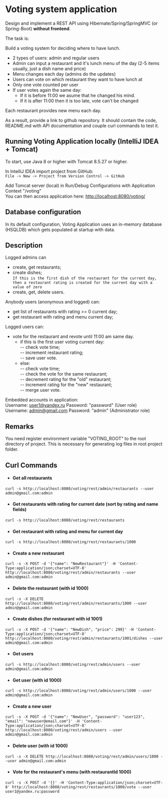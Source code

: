 # Voting system application

Design and implement a REST API using Hibernate/Spring/SpringMVC (or Spring-Boot) **without frontend**.

The task is:

Build a voting system for deciding where to have lunch.

 * 2 types of users: admin and regular users
 * Admin can input a restaurant and it's lunch menu of the day (2-5 items usually, just a dish name and price)
 * Menu changes each day (admins do the updates)
 * Users can vote on which restaurant they want to have lunch at
 * Only one vote counted per user
 * If user votes again the same day:
    - If it is before 11:00 we asume that he changed his mind.
    - If it is after 11:00 then it is too late, vote can't be changed

Each restaurant provides new menu each day.

As a result, provide a link to github repository. It should contain the code, README.md with API documentation and couple curl commands to test it.

## Running Voting Application locally (IntelliJ IDEA + Tomcat)
To start, use Java 8 or higher with Tomcat 8.5.27 or higher.  

In IntelliJ IDEA import project from GitHub:  
`File -> New -> Project from Version Control -> GitHub`

Add Tomcat server (local) in Run/Debug Configurations with Application Context "/voting"  
You can then access application here: <http://localhost:8080/voting/>

## Database configuration
In its default configuration, Voting Application uses an in-memory database (HSQLDB) which gets populated at startup with data.

## Description

Logged admins can
- create, get restaurants;
- create dishes;  
`If this is the first dish of the restaurant for the current day, then a restaurant rating is created for the current day with a value of zero`
- create, get, delete users.

Anybody users (anonymous and logged) can:
- get list of restaurants with rating >= 0 current day;
- get restaurant with rating and menu current day;
 
Logged users can:
- vote for the restaurant and revote until 11:00 am same day.  
    - if this is the first user voting current day:  
      -- check vote time;  
      -- increment restaurant rating;  
      -- save user vote.  
    - else:  
      -- check vote time;  
      -- check the vote for the same restaurant;  
      -- decrement rating for the "old" restaurant;  
      -- increment rating for the "new" restaurant;  
      -- merge user vote.


Embedded accounts in application:  
Username: user1@yandex.ru Password: "password" (User role)  
Username: admin@gmail.com Password: "admin" (Administrator role)

## Remarks
You need register environment variable "VOTING_ROOT" to the root directory of project.
This is necessary for generating log files in root project folder.

## Curl Commands

* #### Get all restaurants
`curl -s http://localhost:8080/voting/rest/admin/restaurants --user admin@gmail.com:admin`

* #### Get restaurants with rating for current date (sort by rating and name fields)
`curl -s http://localhost:8080/voting/rest/restaurants`

* #### Get restaurant with rating and menu for current day
`curl -s http://localhost:8080/voting/rest/restaurants/1000`

* #### Create a new restaurant
`curl -s -X POST -d '{"name": "NewRestaurant"}' -H 'Content-Type:application/json;charset=UTF-8' http://localhost:8080/voting/rest/admin/restaurants --user admin@gmail.com:admin`

* #### Delete the restaurant (with id 1000)
`curl -s -X DELETE http://localhost:8080/voting/rest/admin/restaurants/1000 --user admin@gmail.com:admin`
 
* #### Create dishes (for restaurant with id 1001)
`curl -s -X POST -d '{"name": "NewDish", "price": 299}' -H 'Content-Type:application/json;charset=UTF-8' http://localhost:8080/voting/rest/admin/restaurants/1001/dishes --user admin@gmail.com:admin`
  
* #### Get users
`curl -s http://localhost:8080/voting/rest/admin/users --user admin@gmail.com:admin`
  
* #### Get user (with id 1000)
`curl -s http://localhost:8080/voting/rest/admin/users/1000 --user admin@gmail.com:admin`
   
* #### Create a new user
`curl -s -X POST -d '{"name": "NewUser", "password": "user123", "email": "newuser@email.com"}' -H 'Content-Type:application/json;charset=UTF-8' http://localhost:8080/voting/rest/admin/users --user admin@gmail.com:admin`

* #### Delete user (with id 1000)
`curl -s -X DELETE http://localhost:8080/voting/rest/admin/users/1000 --user admin@gmail.com:admin`

* #### Vote for the restaurant's menu (with restaurantId 1000)
`curl -s -X POST -d '{}' -H 'Content-Type:application/json;charset=UTF-8' http://localhost:8080/voting/rest/restaurants/1000/vote --user user1@yandex.ru:password`